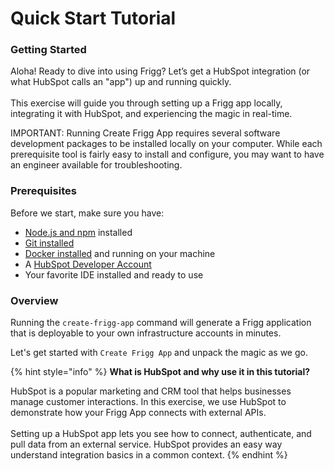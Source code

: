 # Quick Start Tutorial

### Getting Started

Aloha! Ready to dive into using Frigg? Let’s get a HubSpot integration (or what HubSpot calls an "app") up and running quickly. \
\
This exercise will guide you through setting up a Frigg app locally, integrating it with HubSpot, and experiencing the magic in real-time.&#x20;

IMPORTANT: Running Create Frigg App requires several software development packages to be installed locally on your computer. While each prerequisite tool is fairly easy to install and configure, you may want to have an engineer available for troubleshooting.

### Prerequisites

Before we start, make sure you have:

* [Node.js and npm](https://docs.npmjs.com/downloading-and-installing-node-js-and-npm) installed
* [Git installed](https://git-scm.com/)&#x20;
* [Docker installed](https://www.docker.com/products/docker-desktop/) and running on your machine
* A [HubSpot Developer Account](https://app.hubspot.com/signup-hubspot/developers?utm\_campaign=create-frigg-app)
* Your favorite IDE installed and ready to use

### Overview

Running the `create-frigg-app` command will generate a Frigg application that is deployable to your own infrastructure accounts in minutes.

Let's get started with `Create Frigg App` and unpack the magic as we go.

{% hint style="info" %}
**What is HubSpot and why use it in this tutorial?**

HubSpot is a popular marketing and CRM tool that helps businesses manage customer interactions. In this exercise, we use HubSpot to demonstrate how your Frigg App connects with external APIs.\
\
Setting up a HubSpot app lets you see how to connect, authenticate, and pull data from an external service. HubSpot provides an easy way understand integration basics in a common context.
{% endhint %}
